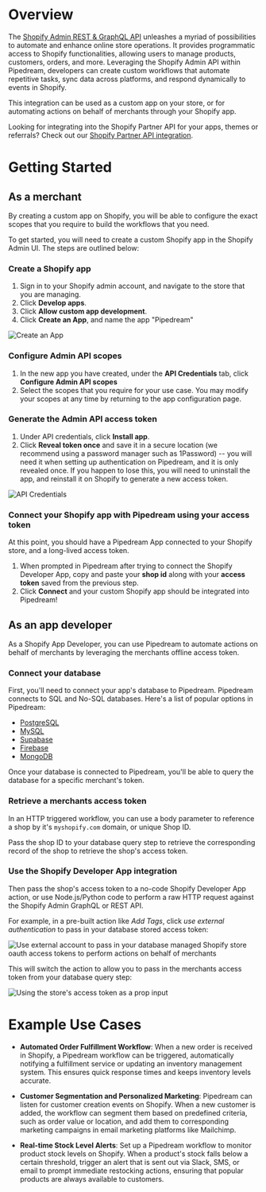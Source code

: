 # Overview

The [Shopify Admin REST & GraphQL API](https://shopify.dev/docs/api/admin) unleashes a myriad of possibilities to automate and enhance online store operations. It provides programmatic access to Shopify functionalities, allowing users to manage products, customers, orders, and more. Leveraging the Shopify Admin API within Pipedream, developers can create custom workflows that automate repetitive tasks, sync data across platforms, and respond dynamically to events in Shopify.

This integration can be used as a custom app on your store, or for automating actions on behalf of merchants through your Shopify app. 

Looking for integrating into the Shopify Partner API for your apps, themes or referrals? Check out our [Shopify Partner API integration](https://pipedream.com/apps/shopify-partner).

# Getting Started

## As a merchant

By creating a custom app on Shopify, you will be able to configure the exact scopes that you require to build the workflows that you need.

To get started, you will need to create a custom Shopify app in the Shopify Admin UI. The steps are outlined below:

### Create a Shopify app
1. Sign in to your Shopify admin account, and navigate to the store that you are managing. 
2. Click **Develop apps**.
3. Click **Allow custom app development**.
4. Click **Create an App**, and name the app "Pipedream"

  ![Create an App](https://res.cloudinary.com/dpenc2lit/image/upload/v1688060015/Screenshot_2023-06-29_at_10.11.43_AM_unkom4.png)

### Configure Admin API scopes
1. In the new app you have created, under the **API Credentials** tab, click **Configure Admin API scopes**
2. Select the scopes that you require for your use case. You may modify your scopes at any time by returning to the app configuration page.

### Generate the Admin API access token
1. Under API credentials, click **Install app**.
2. Click **Reveal token once** and save it in a secure location (we recommend using a password manager such as 1Password) -- you will need it when setting up authentication on Pipedream, and it is only revealed once. If you happen to lose this, you will need to uninstall the app, and reinstall it on Shopify to generate a new access token.

  ![API Credentials](https://res.cloudinary.com/dpenc2lit/image/upload/v1688061470/Screenshot_2023-06-29_at_10.54.53_AM_jta5gc.png)

### Connect your Shopify app with Pipedream using your access token

At this point, you should have a Pipedream App connected to your Shopify store, and a long-lived access token.

1. When prompted in Pipedream after trying to connect the Shopify Developer App, copy and paste your **shop id** along with your **access token** saved from the previous step.
2. Click **Connect** and your custom Shopify app should be integrated into Pipedream!

## As an app developer

As a Shopify App Developer, you can use Pipedream to automate actions on behalf of merchants by leveraging the merchants offline access token.

### Connect your database

First, you'll need to connect your app's database to Pipedream. Pipedream connects to SQL and No-SQL databases. Here's a list of popular options in Pipedream:

* [PostgreSQL](https://pipedream.com/apps/postgresql)
* [MySQL](https://pipedream.com/apps/mysql)
* [Supabase](https://pipedream.com/apps/supabase)
* [Firebase](https://pipedream.com/apps/firebase)
* [MongoDB](https://pipedream.com/apps/mongodb)

Once your database is connected to Pipedream, you'll be able to query the database for a specific merchant's token.

### Retrieve a merchants access token

In an HTTP triggered workflow, you can use a body parameter to reference a shop by it's `myshopify.com` domain, or unique Shop ID.

Pass the shop ID to your database query step to retrieve the corresponding record of the shop to retrieve the shop's access token.

### Use the Shopify Developer App integration

Then pass the shop's access token to a no-code Shopify Developer App action, or use Node.js/Python code to perform a raw HTTP request against the Shopify Admin GraphQL or REST API.

For example, in a pre-built action like *Add Tags*, click _use external authentication_ to pass in your database stored access token:

![Use external account to pass in your database managed Shopify store oauth access tokens to perform actions on behalf of merchants](https://res.cloudinary.com/pipedreamin/image/upload/v1714495695/marketplace/apps/shopify_developer_a/CleanShot_2024-04-30_at_12.47.21_cewyzb.png)

This will switch the action to allow you to pass in the merchants access token from your database query step:

![Using the store's access token as a prop input](https://res.cloudinary.com/pipedreamin/image/upload/v1714495801/marketplace/apps/shopify_developer_a/CleanShot_2024-04-30_at_12.49.43_qclqdi.png)

# Example Use Cases

- **Automated Order Fulfillment Workflow**: When a new order is received in Shopify, a Pipedream workflow can be triggered, automatically notifying a fulfillment service or updating an inventory management system. This ensures quick response times and keeps inventory levels accurate.

- **Customer Segmentation and Personalized Marketing**: Pipedream can listen for customer creation events on Shopify. When a new customer is added, the workflow can segment them based on predefined criteria, such as order value or location, and add them to corresponding marketing campaigns in email marketing platforms like Mailchimp.

- **Real-time Stock Level Alerts**: Set up a Pipedream workflow to monitor product stock levels on Shopify. When a product's stock falls below a certain threshold, trigger an alert that is sent out via Slack, SMS, or email to prompt immediate restocking actions, ensuring that popular products are always available to customers.
